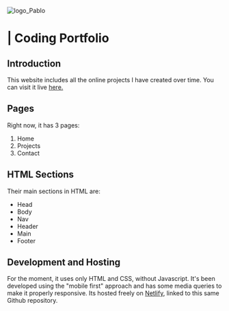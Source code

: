 ![logo_Pablo](https://www.olondriz.com/wp-content/uploads/2019/10/Pablo3_.png)

# | Coding Portfolio

## Introduction

This website includes all the online projects I have created over time. You can visit it live [here.](https://www.portfolio.olondriz.com)

## Pages

Right now, it has 3 pages: 

1. Home
2. Projects
3. Contact

## HTML Sections

Their main sections in HTML are:

* Head
* Body
* Nav
* Header
* Main
* Footer

## Development and Hosting

For the moment, it uses only HTML and CSS, without Javascript. 
It's been developed using the "mobile first" approach and has some media queries to make it properly responsive. Its hosted freely on [Netlify](https://www.netlify.com/), linked to this same Github repository.

